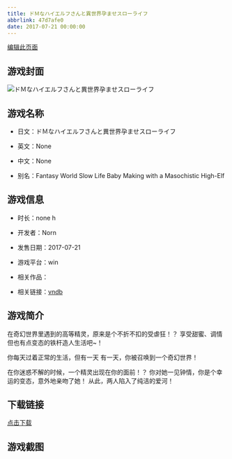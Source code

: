 ```yaml
---
title: ドＭなハイエルフさんと異世界孕ませスローライフ
abbrlink: 47d7afe0
date: 2017-07-21 00:00:00
---
```

[编辑此页面](https://github.com/ACG-3/ADV3-source/blob/main/source/_posts/games/%E3%83%89%EF%BC%AD%E3%81%AA%E3%83%8F%E3%82%A4%E3%82%A8%E3%83%AB%E3%83%95%E3%81%95%E3%82%93%E3%81%A8%E7%95%B0%E4%B8%96%E7%95%8C%E5%AD%95%E3%81%BE%E3%81%9B%E3%82%B9%E3%83%AD%E3%83%BC%E3%83%A9%E3%82%A4%E3%83%95.md)

## 游戏封面

![ドＭなハイエルフさんと異世界孕ませスローライフ](https%3A//pan.timero.xyz/onedrive/img_lib_001/%E3%83%89%EF%BC%AD%E3%81%AA%E3%83%8F%E3%82%A4%E3%82%A8%E3%83%AB%E3%83%95%E3%81%95%E3%82%93%E3%81%A8%E7%95%B0%E4%B8%96%E7%95%8C%E5%AD%95%E3%81%BE%E3%81%9B%E3%82%B9%E3%83%AD%E3%83%BC%E3%83%A9%E3%82%A4%E3%83%95_cover.avif)


## 游戏名称

- 日文：ドＭなハイエルフさんと異世界孕ませスローライフ
- 英文：None
- 中文：None

- 别名：Fantasy World Slow Life Baby Making with a Masochistic High-Elf


## 游戏信息

- 时长：none h
- 开发者：Norn
- 发售日期：2017-07-21
- 游戏平台：win
- 相关作品：

- 相关链接：[vndb](https://vndb.org/v21462)


## 游戏简介

在奇幻世界里遇到的高等精灵，原来是个不折不扣的受虐狂！？
享受甜蜜、调情但也有点变态的铁杆造人生活吧~！

你每天过着正常的生活，但有一天
有一天，你被召唤到一个奇幻世界！

在你迷惑不解的时候，一个精灵出现在你的面前！？
你对她一见钟情，你是个幸运的变态，意外地亲吻了她！
从此，两人陷入了纯洁的爱河！




## 下载链接

[点击下载](https://pan.timero.xyz/onedrive/adv_lib_001/%E3%83%89%EF%BC%AD%E3%81%AA%E3%83%8F%E3%82%A4%E3%82%A8%E3%83%AB%E3%83%95%E3%81%95%E3%82%93%E3%81%A8%E7%95%B0%E4%B8%96%E7%95%8C%E5%AD%95%E3%81%BE%E3%81%9B%E3%82%B9%E3%83%AD%E3%83%BC%E3%83%A9%E3%82%A4%E3%83%95)


## 游戏截图


